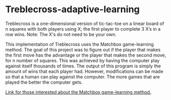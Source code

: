 # Treblecross-adaptive-learning

Treblecross is a one-dimensional version of tic-tac-toe on a linear board of n squares with both players
using X; the first player to complete 3 X’s in a row wins. Note: The X's do not need to be your own.

This implementation of Treblecross uses the Matchbox game-learning method. The goal of this project was to figure out if the player that makes the first move has the advantage or the player that makes the second move, for n number of squares. This was achieved by having the computer play against itself thousands of times. The output of this program is simply the amount of wins that each player had. However, modifications can be made so that a human can play against the computer. The more games that are played the better the computer gets.

[Link for those interested about the Matchbox game-learning method.](https://books.google.com/books?id=orz0SDEakpYC&pg=PA471&lpg=PA471&dq=matchbox+a+game+learning+machine&source=bl&ots=wJRHmNw6n1&sig=ECnk5kvu28b-W7w9cn8Mkux_-vI&hl=en&sa=X&ved=0ahUKEwiIkoSF1YrPAhVlpIMKHeNZBIsQ6AEIRzAE#v=onepage&q=matchbox%20a%20game%20learning%20machine&f=false)

